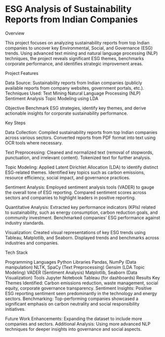 # ESG Analysis of Sustainability Reports from Indian Companies
Overview

This project focuses on analyzing sustainability reports from top Indian companies to uncover key Environmental, Social, and Governance (ESG) trends. Using advanced text mining and natural language processing (NLP) techniques, the project reveals significant ESG themes, benchmarks corporate performance, and identifies strategic improvement areas.

Project Features

Data Source:
Sustainability reports from Indian companies (publicly available reports from company websites, government portals, etc.).
Techniques Used:
Text Mining
Natural Language Processing (NLP)
Sentiment Analysis
Topic Modeling using LDA

Objective
Benchmark ESG strategies, identify key themes, and derive actionable insights for corporate sustainability performance.

Key Steps

Data Collection:
Compiled sustainability reports from top Indian companies across various sectors.
Converted reports from PDF format into text using OCR tools where necessary.

Text Preprocessing:
Cleaned and normalized text (removal of stopwords, punctuation, and irrelevant content).
Tokenized text for further analysis.

Topic Modeling:
Applied Latent Dirichlet Allocation (LDA) to identify distinct ESG-related themes.
Identified key topics such as carbon emissions, resource efficiency, social impact, and governance practices.

Sentiment Analysis:
Employed sentiment analysis tools (VADER) to gauge the overall tone of ESG reporting.
Compared sentiment scores across sectors and companies to highlight leaders in positive reporting.

Quantitative Analysis:
Extracted key performance indicators (KPIs) related to sustainability, such as energy consumption, carbon reduction goals, and community investment.
Benchmarked companies' ESG performance against industry standards.

Visualization:
Created visual representations of key ESG trends using Tableau, Matplotlib, and Seaborn.
Displayed trends and benchmarks across industries and companies.

Tech Stack

Programming Languages
Python
Libraries
Pandas, NumPy (Data manipulation)
NLTK, SpaCy (Text Preprocessing)
Gensim (LDA Topic Modeling)
VADER (Sentiment Analysis)
Matplotlib, Seaborn (Data Visualization)
Tools
Jupyter Notebook
Tableau (for dashboards)
Results
Key Themes Identified: Carbon emissions reduction, waste management, social equity, corporate governance transparency.
Sentiment Insights: Positive ESG reporting sentiment seen predominantly in the technology and energy sectors.
Benchmarking: Top-performing companies showcased a significant emphasis on carbon neutrality and social responsibility initiatives.

Future Work
Enhancements: Expanding the dataset to include more companies and sectors.
Additional Analysis: Using more advanced NLP techniques for deeper insights into governance and social aspects.

